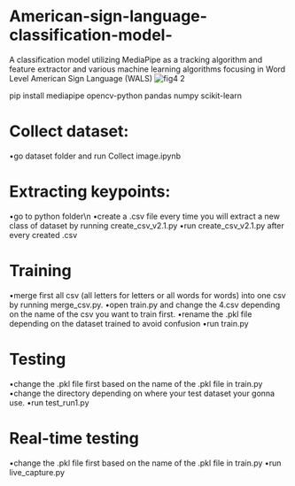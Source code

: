 # American-sign-language-classification-model-
A classification model utilizing MediaPipe as a tracking algorithm and feature extractor and various machine learning algorithms focusing in Word Level American Sign Language (WALS)
![fig4 2](https://user-images.githubusercontent.com/60088090/171367944-dd477fb1-d585-4084-af82-db5b9c9fc09d.png)

pip install mediapipe opencv-python pandas numpy scikit-learn
# Collect dataset: 
  •go dataset folder and run Collect image.ipynb
# Extracting keypoints:
  •go to python folder\n
  •create a .csv file every time you will extract a new class of dataset by running create_csv_v2.1.py
  •run create_csv_v2.1.py after every created .csv
# Training
  •merge first all csv (all letters for letters or all words for words) into one csv by running merge_csv.py.
  •open train.py and change the 4.csv depending on the name of the csv you want to train first.
  •rename the .pkl file depending on the dataset trained to avoid confusion
  •run train.py
# Testing
  •change the .pkl file first based on the name of the .pkl file in train.py
  •change the directory depending on where your test dataset your gonna use.
  •run test_run1.py 
# Real-time testing
  •change the .pkl file first based on the name of the .pkl file in train.py
  •run live_capture.py
